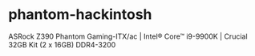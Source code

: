 # phantom-hackintosh
ASRock Z390 Phantom Gaming-ITX/ac | Intel® Core™ i9-9900K | Crucial 32GB Kit (2 x 16GB) DDR4-3200
